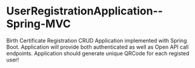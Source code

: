 # UserRegistrationApplication--Spring-MVC

Birth Certificate Registration CRUD Application implemented with Spring Boot.
Application will provide both authenticated as well as Open API call endpoints.
Application should generate unique QRCode for each registed user! 
